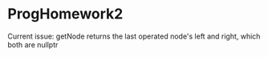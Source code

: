 # ProgHomework2

Current issue: getNode returns the last operated node's left and right, which both are nullptr
